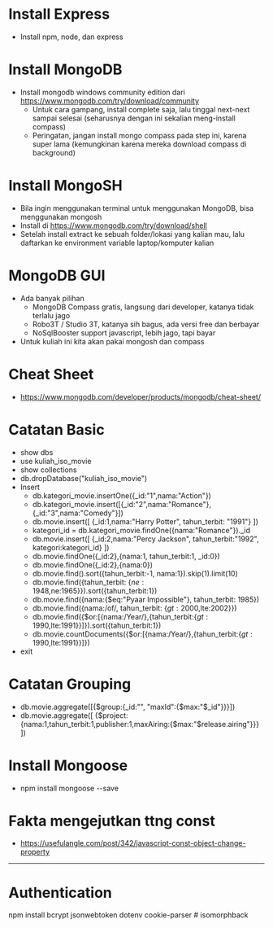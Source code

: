 # Install Express

-   Install npm, node, dan express

# Install MongoDB

-   Install mongodb windows community edition dari https://www.mongodb.com/try/download/community
    -   Untuk cara gampang, install complete saja, lalu tinggal next-next sampai selesai (seharusnya dengan ini sekalian meng-install compass)
    -   Peringatan, jangan install mongo compass pada step ini, karena super lama (kemungkinan karena mereka download compass di background)

# Install MongoSH

-   Bila ingin menggunakan terminal untuk menggunakan MongoDB, bisa menggunakan mongosh
-   Install di https://www.mongodb.com/try/download/shell
-   Setelah install extract ke sebuah folder/lokasi yang kalian mau, lalu daftarkan ke environment variable laptop/komputer kalian

# MongoDB GUI

-   Ada banyak pilihan
    -   MongoDB Compass gratis, langsung dari developer, katanya tidak terlalu jago
    -   Robo3T / Studio 3T, katanya sih bagus, ada versi free dan berbayar
    -   NoSqlBooster support javascript, lebih jago, tapi bayar
-   Untuk kuliah ini kita akan pakai mongosh dan compass

# Cheat Sheet

-   https://www.mongodb.com/developer/products/mongodb/cheat-sheet/

# Catatan Basic

-   show dbs
-   use kuliah_iso_movie
-   show collections
-   db.dropDatabase("kuliah_iso_movie")
-   Insert
    -   db.kategori_movie.insertOne({\_id:"1",nama:"Action"})
    -   db.kategori_movie.insert([{_id:"2",nama:"Romance"},{_id:"3",nama:"Comedy"}])
    -   db.movie.insert([
        {_id:1,nama:"Harry Potter", tahun_terbit: "1991"}
        ])
    -   kategori_id = db.kategori_movie.findOne({nama:"Romance"}).\_id
    -   db.movie.insert([
        {_id:2,nama:"Percy Jackson", tahun_terbit:"1992", kategori:kategori_id}
        ])
    -   db.movie.findOne({\_id:2},{nama:1, tahun_terbit:1, \_id:0})
    -   db.movie.findOne({\_id:2},{nama:0})
    -   db.movie.find().sort({tahun_terbit:-1, nama:1}).skip(1).limit(10)
    -   db.movie.find({tahun_terbit: {$ne:1948,$ne:1965}}).sort({tahun_terbit:1})
    -   db.movie.find({nama:{$eq:"Pyaar Impossible"}, tahun_terbit: 1985})
    -   db.movie.find({nama:/of/, tahun_terbit: {$gt:2000,$lte:2002}})
    -   db.movie.find({$or:[{nama:/Year/},{tahun_terbit:{$gt:1990,$lte:1991}}]}).sort({tahun_terbit:1})
    -   db.movie.countDocuments({$or:[{nama:/Year/},{tahun_terbit:{$gt:1990,$lte:1991}}]})
-   exit

# Catatan Grouping

-   db.movie.aggregate([{$group:{_id:"", "maxId":{$max:"$_id"}}}])
-   db.movie.aggregate([
    {$project:{nama:1,tahun_terbit:1,publisher:1,maxAiring:{$max:"$release.airing"}}}
    ])

# Install Mongoose

-   npm install mongoose --save

# Fakta mengejutkan ttng const

-   https://usefulangle.com/post/342/javascript-const-object-change-property

---

# Authentication

npm install bcrypt jsonwebtoken dotenv cookie-parser
#   i s o m o r p h b a c k  
 